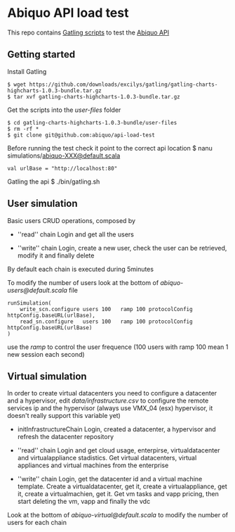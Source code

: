 Abiquo API load test
====================

This repo contains [Gatling scripts](https://github.com/excilys/gatling) to test the [Abiquo API](http://community.abiquo.com/display/ABI20/API+Reference)

Getting started
---------------

Install Gatling

    $ wget https://github.com/downloads/excilys/gatling/gatling-charts-highcharts-1.0.3-bundle.tar.gz
    $ tar xvf gatling-charts-highcharts-1.0.3-bundle.tar.gz

Get the scripts into the *user-files* folder

	$ cd gatling-charts-highcharts-1.0.3-bundle/user-files
    $ rm -rf *
    $ git clone git@github.com:abiquo/api-load-test

Before running the test check it point to the correct api location
    $ nanu simulations/abiquo-XXX@default.scala

	val urlBase = "http://localhost:80"

Gatling the api
    $ ./bin/gatling.sh


User simulation
---------------

Basic users CRUD operations, composed by 

* ''read'' chain 
Login and get all the users

* ''write'' chain
Login, create a new user, check the user can be retrieved, modify it and finally delete

By default each chain is executed during 5minutes

To modify the number of users look at the bottom of _abiquo-users@default.scala_ file

    runSimulation(
        write_scn.configure users 100 	ramp 100 protocolConfig httpConfig.baseURL(urlBase),
        read_sn.configure 	users 100 	ramp 100 protocolConfig httpConfig.baseURL(urlBase)
    )

use the _ramp_ to control the user frequence (100 users with ramp 100 mean 1 new session each second)


Virtual simulation
------------------

In order to create virtual datacenters you need to configure a datacenter and a hypervisor, edit _data/infrastructure.csv_ to configure the remote services ip and the hypervisor (always use VMX_04 (esx) hypervisor, it doesn't really support this variable yet)


* initInfrastructureChain
Login, created a datacenter, a hypervisor and refresh the datacenter repository

* ''read'' chain
Login and get cloud usage, enterpirse, virtualdatacenter and virtualappliance stadistics.
Get virtual datacenters, virtual appliances and virtual machines from the enterprise

* ''write'' chain
Login, get the datacenter id and a virtual machine template. 
Create a virtualdatacenter, get it, create a virtualappliance, get it, create a virtualmachien, get it. Get vm tasks and vapp pricing, then start deleting the vm, vapp and finally the vdc

Look at the bottom of _abiquo-virtual@default.scala_ to modify the number of users for each chain